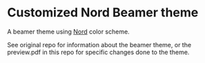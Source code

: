 # Customized Nord Beamer theme

A beamer theme using [Nord](https://www.nordtheme.com/) color scheme.

See original repo for information about the beamer theme, or the preview.pdf in this repo for specific changes done to the theme.
